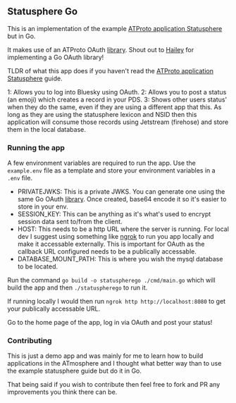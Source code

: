 ## Statusphere Go

This is an implementation of the example [ATProto application Statusphere](https://atproto.com/guides/applications) but in Go.

It makes use of an ATProto OAuth [library](https://github.com/haileyok/atproto-oauth-golang). Shout out to [Hailey](https://bsky.app/profile/hailey.at) for implementing a Go OAuth library!

TLDR of what this app does if you haven't read the [ATProto application Statusphere](https://atproto.com/guides/applications) guide.

1: Allows you to log into Bluesky using OAuth.
2: Allows you to post a status (an emoji) which creates a record in your PDS.
3: Shows other users status' when they do the same, even if they are using a different app that this. As long as they are using the statusphere lexicon and NSID then this application will consume those records using Jetstream (firehose) and store them in the local database.

### Running the app

A few environment variables are required to run the app. Use the `example.env` file as a template and store your environment variables in a `.env` file.

* PRIVATEJWKS: This is a private JWKS. You can generate one using the same Go OAuth [library](https://github.com/haileyok/atproto-oauth-golang). Once created, base64 encode it so it's easier to store in your env.
* SESSION_KEY: This can be anything as it's what's used to encrypt session data sent to/from the client.
* HOST: This needs to be a http URL where the server is running. For local dev I suggest using something like [ngrok](https://ngrok.com) to run you app locally and make it accessable externally. This is important for OAuth  as the callback URL configured needs to be a publically accessable.
* DATABASE_MOUNT_PATH: This is where you wish the mysql database to be located.

Run the command `go build -o statuspherego ./cmd/main.go` which will  build the app and then `./statuspherego` to run it.

If running locally I would then run `ngrok http http://localhost:8080` to get your publically accessable URL.

Go to the home page of the app, log in via OAuth and post your status!

### Contributing
This is just a demo app and was mainly for me to learn how to build applications in the ATmosphere and I thought what better way than to use the example statusphere guide but do it in Go.

That being said if you wish to contribute then feel free to fork and PR any improvements you think there can be.
